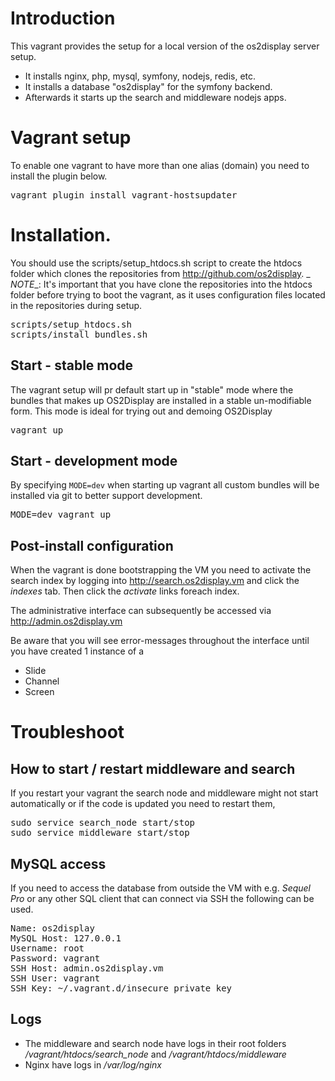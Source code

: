 # Introduction
This vagrant provides the setup for a local version of the os2display server setup.

 * It installs nginx, php, mysql, symfony, nodejs, redis, etc.
 * It installs a database "os2display" for the symfony backend.
 * Afterwards it starts up the search and middleware nodejs apps.

# Vagrant setup
To enable one vagrant to have more than one alias (domain) you need to install the plugin below.

<pre>
vagrant plugin install vagrant-hostsupdater
</pre>

# Installation.
You should use the scripts/setup\_htdocs.sh script to create the htdocs folder which clones the repositories from http://github.com/os2display. _
_NOTE__: It's important that you have clone the repositories into the htdocs folder before trying to boot the vagrant, as it uses configuration files located in the repositories during setup.

<pre>
scripts/setup_htdocs.sh
scripts/install_bundles.sh
</pre>

## Start - stable mode
The vagrant setup will pr default start up in "stable" mode where the bundles 
that makes up OS2Display are installed in a stable un-modifiable form. This mode
is ideal for trying out and demoing OS2Display

<pre>
vagrant up
</pre>

## Start - development mode

By specifying `MODE=dev` when starting up vagrant all custom bundles will be 
installed via git to better support development. 
<pre>
MODE=dev vagrant up
</pre>


## Post-install configuration
When the vagrant is done bootstrapping the VM you need to activate the search index by logging into http://search.os2display.vm and click the _indexes_ tab. Then click the _activate_ links foreach index.

The administrative interface can subsequently be accessed via http://admin.os2display.vm

Be aware that you will see error-messages throughout the interface until you have
created 1 instance of a 
- Slide
- Channel
- Screen

# Troubleshoot

## How to start / restart middleware and search
If you restart your vagrant the search node and middleware might not start automatically or if the code is updated you need to restart them,
<pre>
sudo service search_node start/stop
sudo service middleware start/stop
</pre>

## MySQL access
If you need to access the database from outside the VM with e.g. _Sequel Pro_ or any other SQL client that can connect via SSH the following can be used.
<pre>
Name: os2display
MySQL Host: 127.0.0.1
Username: root
Password: vagrant
SSH Host: admin.os2display.vm
SSH User: vagrant
SSH Key: ~/.vagrant.d/insecure_private_key
</pre>

## Logs
 * The middleware and search node have logs in their root folders _/vagrant/htdocs/search_node_ and _/vagrant/htdocs/middleware_
 * Nginx have logs in _/var/log/nginx_
